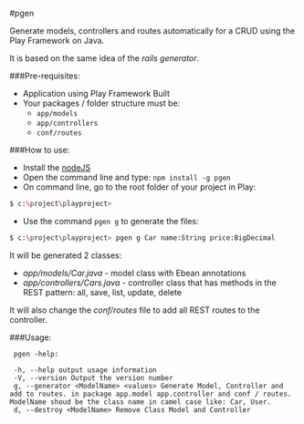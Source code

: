 #pgen

Generate models, controllers and routes automatically for a CRUD using the Play Framework on Java.

It is based on the same idea of the *rails generator*.

###Pre-requisites:

 - Application using Play Framework Built
 - Your packages / folder structure must be:
   - `app/models` 
   - `app/controllers`
   - `conf/routes`

###How to use:

- Install the [nodeJS](http://nodejs.org/)
- Open the command line and type: `npm install -g pgen`
- On command line, go to the root folder of your project in Play:

```sh
$ c:\project\playproject>
```

- Use the command `pgen g` to generate the files:
```sh
$ c:\project\playproject> pgen g Car name:String price:BigDecimal
```
  It will be generated 2 classes: 
   - *app/models/Car.java* - model class with Ebean annotations
   - *app/controllers/Cars.java* - controller class that has methods in the REST pattern: all, save, list, update, delete
 
It will also change the *conf/routes* file to add all REST routes to the controller.


###Usage: 

     pgen -help:

     -h, --help output usage information
     -V, --version Output the version number
     g, --generator <ModelName> <values> Generate Model, Controller and add to routes. in package app.model app.controller and conf / routes. ModelName shoud be the class name in camel case like: Car, User.
     d, --destroy <ModelName> Remove Class Model and Controller
